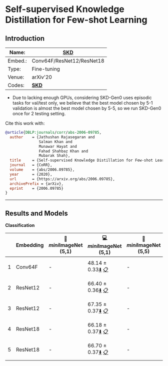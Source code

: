# Self-supervised Knowledge Distillation for Few-shot Learning
## Introduction
| Name:    | [SKD](https://arxiv.org/abs/2006.09785)                          |
|----------|-------------------------------|
| Embed.:  | Conv64F/ResNet12/ResNet18 |
| Type:    | Fine-tuning       |
| Venue:   | arXiv'20                      |
| Codes:   | [**SKD**](https://github.com/brjathu/SKD)|

+ Due to lacking enough GPUs, considering SKD-Gen0 uses episodic tasks for val/test only, we believe that the best model chosen by 5-1 validation is almost the best model chosen by 5-5, so we run SKD-Gen0 once for 2 testing setting.

Cite this work with:
```bibtex
@article{DBLP:journals/corr/abs-2006-09785,
  author    = {Jathushan Rajasegaran and
               Salman Khan and
               Munawar Hayat and
               Fahad Shahbaz Khan and
               Mubarak Shah},
  title     = {Self-supervised Knowledge Distillation for Few-shot Learning},
  journal   = {CoRR},
  volume    = {abs/2006.09785},
  year      = {2020},
  url       = {https://arxiv.org/abs/2006.09785},
  archivePrefix = {arXiv},
  eprint    = {2006.09785}
}

```
---
## Results and Models

**Classification**

|   | Embedding | :book: *mini*ImageNet (5,1) | :computer: *mini*ImageNet (5,1) | :book:*mini*ImageNet (5,5) | :computer: *mini*ImageNet (5,5) | :memo: Comments  |
|---|-----------|--------------------|--------------------|--------------------|--------------------|---|
| 1 | Conv64F | - | 48.14 ± 0.33[:arrow_down:](https://drive.google.com/drive/folders/17NQoyMUTgMNG6TpLUJGvz-mgCi1mViaP?usp=sharing)  [:clipboard:](./SKDModel-miniImageNet--ravi-Conv64F-Gen0-Table2.yaml) | - | 66.36 ± 0.29 [:arrow_down:](https://drive.google.com/drive/folders/17NQoyMUTgMNG6TpLUJGvz-mgCi1mViaP?usp=sharing)  [:clipboard:](./SKDModel-miniImageNet--ravi-Conv64F-Gen0-Table2.yaml)    | SKD-Gen0-Table2 |
| 2 | ResNet12 | - | 66.40 ± 0.36[:arrow_down:](https://drive.google.com/drive/folders/1Iu0w0gTCDgqC48H4-osmZeqkHqHdp1eI?usp=sharing)  [:clipboard:](./SKDModel-miniImageNet--ravi-resnet12-Gen0-Table2.yaml) | - | 83.06 ± 0.24[:arrow_down:](https://drive.google.com/drive/folders/1Iu0w0gTCDgqC48H4-osmZeqkHqHdp1eI?usp=sharing)  [:clipboard:](./SKDModel-miniImageNet--ravi-resnet12-Gen0-Table2.yaml)    | SKD-Gen0-Table2 |
| 3 | ResNet12 | - | 67.35 ± 0.37[:arrow_down:](https://drive.google.com/drive/folders/1Uvfcb8CdrkJUKztg4oVL-bY7XifXTPNl?usp=sharing)  [:clipboard:](./SKDModel-miniImageNet--ravi-resnet12-Gen1-Table2.yaml) | - | 83.31 ± 0.24 [:arrow_down:](https://drive.google.com/drive/folders/1Uvfcb8CdrkJUKztg4oVL-bY7XifXTPNl?usp=sharing)  [:clipboard:](./SKDModel-miniImageNet--ravi-resnet12-Gen1-Table2.yaml)    | SKD-Gen1-Table2 |
| 4 | ResNet18 | - | 66.18 ± 0.37[:arrow_down:](https://drive.google.com/drive/folders/1QCG9Dr4BPfmEzWUgHe4VqhohfeyR4Jy1?usp=sharing)  [:clipboard:](./SKDModel-miniImageNet--ravi-resnet18-Gen0-Table2.yaml) | - | 82.21 ±  0.24[:arrow_down:](https://drive.google.com/drive/folders/1QCG9Dr4BPfmEzWUgHe4VqhohfeyR4Jy1?usp=sharing)  [:clipboard:](./SKDModel-miniImageNet--ravi-resnet18-Gen0-Table2.yaml)    | SKD-Gen0-Table2 |
| 5 | ResNet18 | - | 66.70 ± 0.37[:arrow_down:](https://drive.google.com/drive/folders/1PtKM7hx7rBIjYpn2-4XMDhIsZq4OBjzn?usp=sharing)  [:clipboard:](./SKDModel-miniImageNet--ravi-resnet18-Gen1-Table2.yaml) | - | 82.60 ±  0.24[:arrow_down:](https://drive.google.com/drive/folders/1PtKM7hx7rBIjYpn2-4XMDhIsZq4OBjzn?usp=sharing)  [:clipboard:](./SKDModel-miniImageNet--ravi-resnet18-Gen1-Table2.yaml)    | SKD-Gen1-Table2 |
